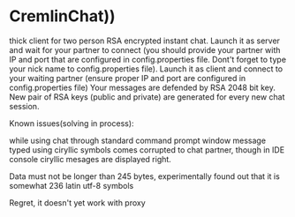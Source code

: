 # CremlinChat))
thick client for two person RSA encrypted instant chat.
Launch it as server and wait for your partner to connect (you should provide your partner with IP and port that are configured in config.properties file. Dont't forget to type your nick name to config.properties file).
Launch it as client and connect to your waiting partner (ensure proper IP and port are configured in config.properties file)
Your messages are defended by RSA 2048 bit key. New pair of RSA keys (public and private) are generated for every new chat session.


Known issues(solving in process): 

while using chat through standard command prompt window message typed using ciryllic symbols comes corrupted to chat partner, though in IDE console ciryllic mesages are displayed right. 

Data must not be longer than 245 bytes, experimentally found out that it is somewhat 236 latin utf-8 symbols

Regret, it doesn't yet work with proxy
